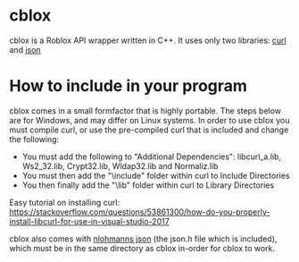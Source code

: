 # cblox
cblox is a Roblox API wrapper written in C++. It uses only two libraries: [curl](https://curl.haxx.se/libcurl/) and [json](https://github.com/nlohmann/json)

# How to include in your program

cblox comes in a small formfactor that is highly portable. The steps below are for Windows, and may differ on Linux systems.
In order to use cblox you must compile curl, or use the pre-compiled curl that is included and change the following:
- You must add the following to "Additional Dependencies": libcurl_a.lib, Ws2_32.lib, Crypt32.lib, Wldap32.lib and Normaliz.lib
- You must then add the "\include" folder within curl to Include Directories
- You then finally add the "\lib" folder within curl to Library Directories

Easy tutorial on installing curl: https://stackoverflow.com/questions/53861300/how-do-you-properly-install-libcurl-for-use-in-visual-studio-2017

cblox also comes with [nlohmanns json](https://github.com/nlohmann/json) (the json.h file which is included), which must be in the same directory as cblox in-order for cblox to work.

